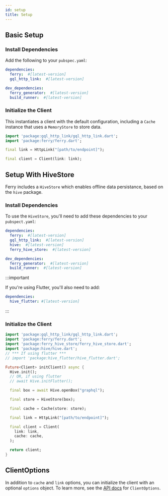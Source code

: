 ```yaml
---
id: setup
title: Setup
---
```


## Basic Setup

### Install Dependencies

Add the following to your `pubspec.yaml`:

```yaml
dependencies:
  ferry:  #[latest-version]
  gql_http_link:  #[latest-version]

dev_dependencies:
  ferry_generator:  #[latest-version]
  build_runner:  #[latest-version]
```

### Initialize the Client

This instantiates a client with the default configuration, including a `Cache` instance that uses a `MemoryStore` to store data.

```dart
import 'package:gql_http_link/gql_http_link.dart';
import 'package:ferry/ferry.dart';

final link = HttpLink("[path/to/endpoint]");

final client = Client(link: link);
```

## Setup With HiveStore

Ferry includes a `HiveStore` which enables offline data persistance, based on the `hive` package.

### Install Dependencies

To use the `HiveStore`, you'll need to add these dependencies to your `pubspect.yaml`:

```yaml
dependencies:
  ferry:  #[latest-version]
  gql_http_link:  #[latest-version]
  hive:  #[latest-version]
  ferry_hive_store:  #[latest-version]

dev_dependencies:
  ferry_generator:  #[latest-version]
  build_runner:  #[latest-version]
```

:::important

If you're using Flutter, you'll also need to add:

```yaml
dependencies:
  hive_flutter: #[latest-version]
```

:::

### Initialize the Client

```dart
import 'package:gql_http_link/gql_http_link.dart';
import 'package:ferry/ferry.dart';
import 'package:ferry_hive_store/ferry_hive_store.dart';
import 'package:hive/hive.dart';
// *** If using flutter ***
// import 'package:hive_flutter/hive_flutter.dart';

Future<Client> initClient() async {
  Hive.init();
  // OR, if using flutter
  // await Hive.initFlutter();

  final box = await Hive.openBox("graphql");

  final store = HiveStore(box);

  final cache = Cache(store: store);

  final link = HttpLink("[path/to/endpoint]");

  final client = Client(
    link: link,
    cache: cache,
  );

  return client;
}
```

## ClientOptions

In addition to `cache` and `link` options, you can initialize the client with an optional `options` object. To learn more, see the [API docs](https://pub.dev/documentation/ferry/latest/ferry/ClientOptions-class.html) for `ClientOptions`.
